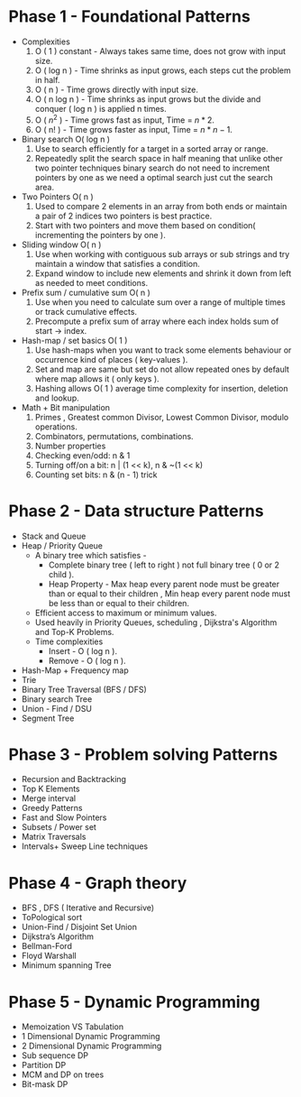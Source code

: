 # Phase 1 - Foundational Patterns
- Complexities 
    1. O ( 1 ) constant - Always takes same time, does not grow with input size.
    2. O ( log n ) - Time shrinks as input grows, each steps cut the problem in half.
    3. O ( n ) - Time grows directly with input size. 
    4. O ( n log n ) - Time shrinks as input grows but the divide and conquer ( log n ) is applied n times.
    5. O ( $n^2$ ) - Time grows fast as input, Time  = $n*2$.
    6. O ( n! ) - Time grows faster as input, Time = $n*n-1$.
- Binary search O( log n )
    1. Use to search efficiently for a target in a sorted array or range.
    2. Repeatedly split the search space in half meaning that unlike other two pointer techniques binary search do not need to increment pointers by one as we need a optimal search just cut the search area.
- Two Pointers O( n )
    1. Used to compare 2 elements in an array from both ends or maintain a pair of 2 indices two pointers is best practice.
    2. Start with two pointers and move them based on condition( incrementing the pointers by one ).
- Sliding window O( n )
    1. Use when working with contiguous sub arrays or sub strings and try maintain a window that satisfies a condition.
    2. Expand window to include new elements and shrink it down from left as needed to meet conditions.
- Prefix sum / cumulative sum O( n )
    1. Use when you need to calculate sum over a range of multiple times or track cumulative effects.
    2. Precompute a prefix sum of array where each index holds sum of start → index.
- Hash-map / set basics O( 1 )
    1. Use hash-maps when you want to track some elements behaviour or occurrence kind of places ( key-values ).
    2. Set and map are same but set do not allow repeated ones by default where map allows it ( only keys ).
    3. Hashing allows O( 1 ) average time complexity for insertion, deletion and lookup.
- Math + Bit manipulation
    1. Primes , Greatest common Divisor, Lowest Common Divisor, modulo operations.
    2. Combinators, permutations, combinations.
    3. Number properties
    4. Checking even/odd: n & 1
    5. Turning off/on a bit: n | (1 << k), n & ~(1 << k)
    6. Counting set bits: n & (n - 1) trick
# Phase 2 - Data structure Patterns
- Stack and Queue
- Heap / Priority Queue
	- A binary tree which satisfies - 
		- Complete binary tree ( left to right ) not full binary tree ( 0 or 2 child ).
		- Heap Property - Max heap every parent node must be greater than or equal to their children , Min heap every parent node must be less than or equal to their children.
	- Efficient access to maximum or minimum values.
	- Used heavily in Priority Queues, scheduling , Dijkstra's Algorithm and Top-K Problems.
	- Time complexities 
		- Insert  - O ( log n ).
		- Remove - O ( log n ).
- Hash-Map + Frequency map
- Trie
- Binary Tree Traversal (BFS / DFS)
- Binary search Tree
- Union - Find / DSU
- Segment Tree

# Phase 3 - Problem solving Patterns
- Recursion and Backtracking
- Top K Elements
- Merge interval
- Greedy Patterns
- Fast and Slow Pointers
- Subsets / Power set
- Matrix Traversals
- Intervals+ Sweep Line techniques

# Phase 4 - Graph theory
- BFS , DFS ( Iterative and Recursive)
- ToPological sort
- Union-Find / Disjoint Set Union
- Dijkstra’s Algorithm
- Bellman-Ford
- Floyd Warshall
- Minimum spanning Tree

# Phase 5 - Dynamic Programming
- Memoization VS Tabulation
- 1 Dimensional Dynamic Programming
- 2 Dimensional Dynamic Programming
- Sub sequence DP
- Partition DP
- MCM and DP on trees
- Bit-mask DP


